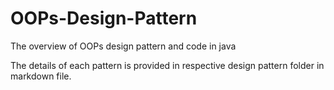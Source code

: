 # OOPs-Design-Pattern
The overview of OOPs design pattern and code in java

The details of each pattern is provided in respective design pattern folder in markdown file.
